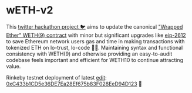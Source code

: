 # wETH-v2
This [twitter hackathon project 🐦](https://twitter.com/r_ross_campbell/status/1314726259050639364?s=20) aims to update the canonical ["Wrapped Ether" WETH(9) contract](https://etherscan.io/address/0xc02aaa39b223fe8d0a0e5c4f27ead9083c756cc2#code) with minor but significant upgrades like [eip-2612](https://eips.ethereum.org/EIPS/eip-2612) to save Ethereum network users gas and time in making transactions with tokenized ETH on lo-trust, lo-code 🍬⛽. Maintaining syntax and functional consistency with WETH(9) and otherwise providing an easy-to-audit codebase feels important and efficient for WETH10 to continue attracting value.

Rinkeby testnet deployment of latest [edit](https://github.com/wETH-v2/wETH-v2/pull/21#pullrequestreview-506973566): [0xC433b1CD5e36DE7Ea28Ef675b83F028EeD94D123](https://rinkeby.etherscan.io/address/0xc433b1cd5e36de7ea28ef675b83f028eed94d123#code) 🔨
